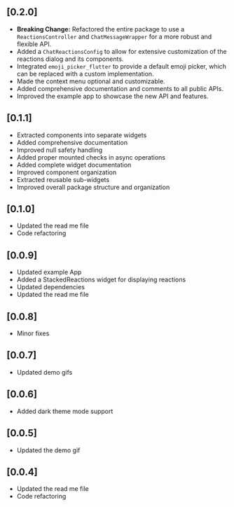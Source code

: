 ## [0.2.0]

* **Breaking Change:** Refactored the entire package to use a `ReactionsController` and `ChatMessageWrapper` for a more robust and flexible API.
* Added a `ChatReactionsConfig` to allow for extensive customization of the reactions dialog and its components.
* Integrated `emoji_picker_flutter` to provide a default emoji picker, which can be replaced with a custom implementation.
* Made the context menu optional and customizable.
* Added comprehensive documentation and comments to all public APIs.
* Improved the example app to showcase the new API and features.

## [0.1.1]

* Extracted components into separate widgets
* Added comprehensive documentation
* Improved null safety handling
* Added proper mounted checks in async operations
* Added complete widget documentation
* Improved component organization
* Extracted reusable sub-widgets
* Improved overall package structure and organization 

## [0.1.0]

* Updated the read me file
* Code refactoring

## [0.0.9]

* Updated example App
* Added a StackedReactions widget for displaying reactions
* Updated dependencies
* Updated the read me file

## [0.0.8]

* Minor fixes

## [0.0.7]

* Updated demo gifs

## [0.0.6]

* Added dark theme mode support

## [0.0.5]

* Updated the demo gif

## [0.0.4]

* Updated the read me file
* Code refactoring 

